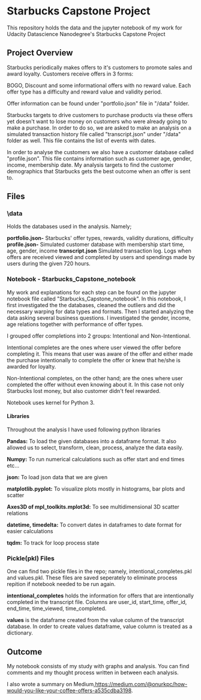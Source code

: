 # Starbucks Capstone Project
This repository holds the data and the jupyter notebook of my work for Udacity Datascience Nanodegree's Starbucks Capstone Project

## Project Overview
Starbucks periodically makes offers to it's customers to promote sales and award loyalty. Customers receive offers in 3 forms:

BOGO, Discount and some informational offers with no reward value. Each offer type has a difficulty and reward value and validity period. 

Offer information can be found under "portfolio.json" file in "/data" folder.

Starbucks targets to drive customers to purchase products via these offers yet doesn't want to lose money on customers who were already going to make a purchase. In order to do so, we are asked to make an analysis on a simulated transaction history file called "transcript.json" under "/data" folder as well. This file contains the list of events with dates.

In order to analyse the customers we also have a customer database called "profile.json". This file contains information such as customer age, gender, income, membership date. My analysis targets to find the customer demographics that Starbucks gets the best outcome when an offer is sent to.

## Files

### \data

Holds the databases used in the analysis. Namely;

**portfolio.json-** Starbucks' offer types, rewards, validity durations, difficulty 
**profile.json-** Simulated customer database with membership start time, age, gender, income
**transcript.json** Simulated transaction log. Logs when offers are received viewed and completed by users and spendings made by users during the given 720 hours.


### Notebook - Starbucks_Capstone_notebook

My work and explanations for each step can be found on the jupyter notebook file called "Starbucks_Capstone_notebook". In this notebook, I first investigated the the databases, cleaned the outliers and did the necessary warping for data types and formats. 
Then I started analyzing the data asking several business questions. I investigated the gender, income, age relations together with performance of offer types. 

I grouped offer completions into 2 groups: Intentional and Non-Intentional.

Intentional completes are the ones where user viewed the offer before completing it. This means that user was aware of the offer and either made the purchase intentionally to complete the offer or knew that he/she is awarded for loyalty. 

Non-Intentional completes, on the other hand; are the ones where user completed the offer without even knowing about it. In this case not only Starbucks lost money, but also customer didn't feel rewarded.

Notebook uses kernel for Python 3.

#### Libraries

Throughout the analysis I have used following python libraries

**Pandas:** To load the given databases into a dataframe format. It also allowed us to select, transform, clean, process, analyze the data easily.

**Numpy:** To run numerical calculations such as offer start and end times etc...

**json:** To load json data that we are given

**matplotlib.pyplot:** To visualize plots mostly in histograms, bar plots and scatter

**Axes3D of mpl_toolkits.mplot3d:** To see multidimensional 3D scatter relations

**datetime, timedelta:** To convert dates in dataframes to date format for easier calculations

**tqdm:** To track for loop process state

### Pickle(pkl) Files

One can find two pickle files in the repo; namely, intentional_completes.pkl and values.pkl. These files are saved seperately to eliminate process repition if notebook needed to be run again. 

**intentional_completes** holds the information for offers that are intentionally completed in the transcript file. Columns are user_id,	start_time,	offer_id,	end_time,	time_viewed,	time_completed.

**values** is the dataframe created from the value column of the transcript database. In order to create values dataframe, value column is treated as a dictionary.

## Outcome

My notebook consists of my study with graphs and analysis. You can find comments and my thought process written in between each analysis. 

I also wrote a summary on Medium,https://medium.com/@onurkpc/how-would-you-like-your-coffee-offers-a535cdba3198.
